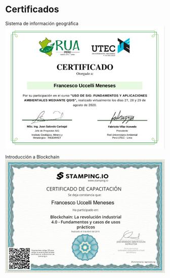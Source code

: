 # Certificados

Sistema de información geográfica 
![QGIS](https://github.com/Flrotm/Certificados/blob/main/qgis.jpg)


Introducción a Blockchain
![Blockchain](https://github.com/Flrotm/Certificados/blob/main/cert.jpg)

